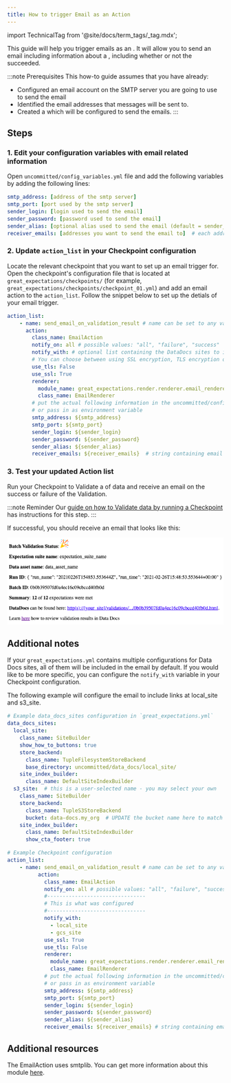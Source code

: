 ```yaml
---
title: How to trigger Email as an Action
---
```


import TechnicalTag from '@site/docs/term_tags/_tag.mdx';

This guide will help you trigger emails as an <TechnicalTag tag="action" text="Action" /> . It will allow you to send an email including information about a <TechnicalTag tag="validation_result" text="Validation Result" />, including whether or not the <TechnicalTag tag="validation" text="Validation" /> succeeded.

:::note Prerequisites 
This how-to guide assumes that you have already:

* Configured an email account on the SMTP server you are going to use to send the email
* Identified the email addresses that messages will be sent to.
* Created a <TechnicalTag tag="checkpoint" text="Checkpoint" /> which will be configured to send the emails.
:::

## Steps

### 1. Edit your configuration variables with email related information

Open `uncommitted/config_variables.yml` file and add the following variables by adding the following lines:

````yaml
smtp_address: [address of the smtp server]
smtp_port: [port used by the smtp server]
sender_login: [login used to send the email]
sender_password: [password used to send the email]
sender_alias: [optional alias used to send the email (default = sender_login)]
receiver_emails: [addresses you want to send the email to]  # each address must be separated by commas
````

### 2. Update `action_list` in your Checkpoint configuration

Locate the relevant checkpoint that you want to set up an email trigger for. Open the checkpoint's configuration file that is located at `great_expectations/checkpoints/` (for example, `great_expectations/checkpoints/checkpoint_01.yml`) and add an email action to the `action_list`. Follow the snippet below to set up the detials of your email trigger.

````yaml
action_list:
    - name: send_email_on_validation_result # name can be set to any value
      action:
        class_name: EmailAction
        notify_on: all # possible values: "all", "failure", "success"
        notify_with: # optional list containing the DataDocs sites to include in the notification. Defaults to including links to all configured sites.
        # You can choose between using SSL encryption, TLS encryption or none of them (not advised)
        use_tls: False
        use_ssl: True
        renderer:
          module_name: great_expectations.render.renderer.email_renderer
          class_name: EmailRenderer
        # put the actual following information in the uncommitted/config_variables.yml file
        # or pass in as environment variable
        smtp_address: ${smtp_address}
        smtp_port: ${smtp_port}
        sender_login: ${sender_login}
        sender_password: ${sender_password}
        sender_alias: ${sender_alias}
        receiver_emails: ${receiver_emails}  # string containing email addresses separated by commas
````

### 3. Test your updated Action list

Run your Checkpoint to Validate a <TechnicalTag tag="batch" text="Batch" /> of data and receive an email on the success or failure of the Validation.

:::note Reminder
Our [guide on how to Validate data by running a Checkpoint](../how_to_validate_data_by_running_a_checkpoint.md) has instructions for this step.
:::

If successful, you should receive an email that looks like this:

![image](../../../../docs/images/email_example.png)

## Additional notes

If your `great_expectations.yml` contains multiple configurations for Data Docs sites, all of them will be included in the email by default. If you would like to be more specific, you can configure the `notify_with` variable in your Checkpoint configuration.

The following example will configure the email to include links <TechnicalTag tag="data_docs" text="Data Docs" /> at local_site and s3_site.

```yaml
# Example data_docs_sites configuration in `great_expectations.yml`
data_docs_sites:
  local_site:
    class_name: SiteBuilder
    show_how_to_buttons: true
    store_backend:
      class_name: TupleFilesystemStoreBackend
      base_directory: uncommitted/data_docs/local_site/
    site_index_builder:
      class_name: DefaultSiteIndexBuilder
  s3_site:  # this is a user-selected name - you may select your own
    class_name: SiteBuilder
    store_backend:
      class_name: TupleS3StoreBackend
      bucket: data-docs.my_org  # UPDATE the bucket name here to match the bucket you configured above.
    site_index_builder:
      class_name: DefaultSiteIndexBuilder
      show_cta_footer: true
```

```yaml
# Example Checkpoint configuration
action_list:
    - name: send_email_on_validation_result # name can be set to any value
          action:
            class_name: EmailAction
            notify_on: all # possible values: "all", "failure", "success"
            #--------------------------------
            # This is what was configured
            #--------------------------------
            notify_with:
              - local_site
              - gcs_site
            use_ssl: True
            use_tls: False
            renderer:
              module_name: great_expectations.render.renderer.email_renderer
              class_name: EmailRenderer
            # put the actual following information in the uncommitted/config_variables.yml file
            # or pass in as environment variable
            smtp_address: ${smtp_address}
            smtp_port: ${smtp_port}
            sender_login: ${sender_login}
            sender_password: ${sender_password}
            sender_alias: ${sender_alias}
            receiver_emails: ${receiver_emails} # string containing email addresses separated by commas
```

## Additional resources

The EmailAction uses smtplib. You can get more information about this module [here](https://docs.python.org/3/library/smtplib.html).
